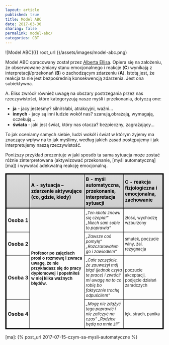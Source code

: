 ```yaml
---
layout: article
published: true
title: Model ABC
date: 2017-03-30
sharing: false
permalink: model-abc/
categories: CBT
---
```


<style>
table.minimalistBlack {
  border: 3px solid #000000;
  width: 100%;
  text-align: left;
  border-collapse: collapse;
}
table.minimalistBlack td, table.minimalistBlack th {
  border: 1px solid #000000;
  padding: 5px 4px;
}
table.minimalistBlack tbody td {
  font-size: 13px;
}
table.minimalistBlack thead {
  background: #CFCFCF;
  background: -moz-linear-gradient(top, #dbdbdb 0%, #d3d3d3 66%, #CFCFCF 100%);
  background: -webkit-linear-gradient(top, #dbdbdb 0%, #d3d3d3 66%, #CFCFCF 100%);
  background: linear-gradient(to bottom, #dbdbdb 0%, #d3d3d3 66%, #CFCFCF 100%);
  border-bottom: 3px solid #000000;
}
table.minimalistBlack thead th {
  font-size: 15px;
  font-weight: bold;
  color: #000000;
  text-align: left;
}
table.minimalistBlack tfoot td {
  font-size: 14px;
}

table.minimalistBlack td.ma-B {
  font-style: italic;
}

table.minimalistBlack th.ma-head {
  width: 5%;
}

table.minimalistBlack th.ma-A {
  width: 35%;
}

table.minimalistBlack th.ma-B {
  width: 25%;
}

table.minimalistBlack th.ma-C {
  width: 25%;
}
</style>

![Model ABC]({{ root_url }}/assets/images/model-abc.png)

Model ABC opracowany został przez [Alberta Ellisa][ellis]. Opiera się na założeniu, że obserwowane zmiany stanu emocjonalnego
i reakcje (**C**) wynikają z interpretacji/przekonań (**B**) o zachodzącym zdarzeniu (**A**). Istotą jest, że reakcja ta
nie jest bezpośrednią konsekwencją zdarzenia. Jest ona subiektywna.

A. Eliss  zwrócił również uwagę na obszary postrzegania przez nas rzeczywistości, które 
kategoryzują nasze myśli i przekonania, dotyczą one:

* **ja** - jacy jesteśmy? silni/słabi, atrakcyjni, ważni...
* **innych** - jacy są inni ludzie wokół nas? szanują,obrażają, wymagają, oczekują...
* **świata** - jaki jest świat, który nas otacza? bezpieczny, zagrażający...

To jak oceniamy samych siebie, ludzi wokół i świat w którym żyjemy ma znaczący wpływ na to jak myślimy, według jakich zasad postępujemy i jak interpretujemy naszą rzeczywistość.

Poniższy przykład prezentuje w jaki sposób ta sama sytuacja może zostać różnie zinterpretowana (aktywizować przekonanie, 
[myśl automatyczną][ma]) i wywołać adekwatną reakcję emocjonalną.

<table class="minimalistBlack">
<thead>
<tr>
  <th class="ma-head"></th>
  <th class="ma-A">A - sytuacja – zdarzenie aktywujące (co, gdzie, kiedy)</th>
  <th class="ma-B">B - myśl automatyczna, przekonanie, interpretacja sytuacji</th>
  <th class="ma-C">C - reakcja fizjologiczna  i emocjonalna, zachowanie</th>
</tr>
</thead>
<tbody>
<tr>
  <th>Osoba&nbsp;1</th>
  <td rowspan="4">
    <b>
      Profesor po zajęciach  prosi o rozmowę i zwraca uwagę, że nie przykładasz się do pracy dyplomowej i popełniłeś w niej kilka ważnych błędów.
    </b>
  </td>
  <td class="ma-B">„Ten idiota znowu się czepia!” „Niech sam sobie to poprawia”</td>
  <td>złość, wychodzę wzburzony</td>
</tr>
<tr>
  <th>Osoba&nbsp;2</th>
  <td class="ma-B">„Zawsze coś pomylę” „Rozczarowałem go i zawiodłem”</td>
  <td>smutek, poczucie winy, żal, rezygnacja </td>
</tr>
<tr>
  <th>Osoba&nbsp;3</th>
  <td class="ma-B">„Całe szczęście, że  zauważył mój błąd (jednak czyta te prace) i zwrócił mi uwagę na to co robię bo faktycznie trochę odpuściłem”</td>
  <td>poczucie akceptacji, podjęcie działań zaradczych</td>
</tr>
<tr>
  <th>Osoba&nbsp;4</th>
  <td class="ma-B">„Mogę nie zdążyć tego poprawić i nie zaliczyć na czas” „Rodzice będą na mnie źli”</td>
  <td>lęk, strach, panika</td>
</tr>
</tbody>
</table>

[ellis]: https://pl.wikipedia.org/wiki/Albert_Ellis
[ma]: {% post_url 2017-07-15-czym-sa-mysli-automatyczne %}
